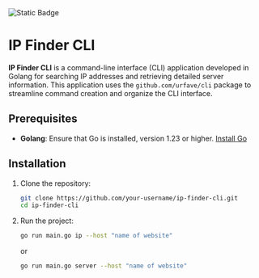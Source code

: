 <img alt="Static Badge" src="https://img.shields.io/badge/Go-1.23.3 +-blue">


# IP Finder CLI

**IP Finder CLI** is a command-line interface (CLI) application developed in Golang for searching IP addresses and retrieving detailed server information. This application uses the `github.com/urfave/cli` package to streamline command creation and organize the CLI interface.

## Prerequisites

- **Golang**: Ensure that Go is installed, version 1.23 or higher. [Install Go](https://go.dev/doc/install)

## Installation

1. Clone the repository:

    ```bash
    git clone https://github.com/your-username/ip-finder-cli.git
    cd ip-finder-cli
    ```

2. Run the project:

    ```bash
    go run main.go ip --host "name of website"
    ```
    or
   ```bash
   go run main.go server --host "name of website"
